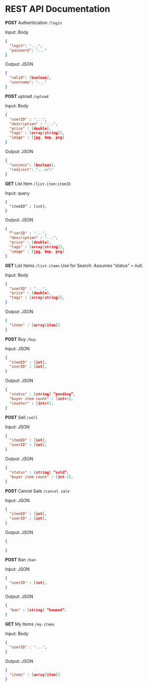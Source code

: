 # REST API Documentation

**POST** Authentication
`/login`

Input: Body
```json
{
  "login": "...",
  "password": "..."
}
```

Output: JSON
```json
{
  "valid": [boolean],
  "username": "..."
}
```

**POST** upload
`/upload`

Input: Body
```json
{
  "userID" : "...",
  "description" : "...",
  "price" : [double],
  "tags" : [array[string]],
  "image" : [jpg, bmp, png]
}
```

Output: JSON
```json
{
  "success": [boolean],
  "redirect": "...url"
}
```

**GET** List Item
`/list-item:itemID`

Input: query

```
{
  "itemID” : [int],
}
```

Output: JSON
```json
{
  “"serID" : "...",
  "description" : "...",
  "price" : [double],
  "tags" : [array[string]],
  "image" : [jpg, bmp, png]
}
```

**GET** List Items
`/list-items`
Use for Search. Assumes “status” = null.

Input: Body
```json
{
  "userID" : "...",
  "price" : [double],
  "tags" : [array[string]],
}
```

Output: JSON
```json
{
  "items" : [array[item]]
}
```

**POST** Buy
`/buy`

Input: JSON
```json
{
  "itemID" : [int],
  "userID" : [int],
}
```

Output: JSON
```json
{
  "status" : [string] “pending”,
  "buyer item count" : [int+1],
  "counter" : [int=0],
}
```

**POST** Sell
`/sell`

Input: JSON
```json
{
  "itemID" : [int],
  "userID" : [int],
}
```

Output: JSON
```json
{
  "status" : [string] “sold”,
  "buyer item count" : [int-1],
}
```

**POST** Cancel Sale
`/cancel sale`

Input: JSON
```json
{
  "itemID" : [int],
  "userID" : [int],
}
```

Output: JSON
```json
{

}
```

**POST** Ban
`/ban`

Input: JSON
```json
{
  "userID" : [int],
}
```

Output: JSON
```json
{
  "ban" : [string] “banned”,
}
```

**GET** My Items
`/my-items`

Input: Body
```json
{
  "userID" : "...",
}
```

Output: JSON
```json
{
  "items" : [array[item]]
}
```
